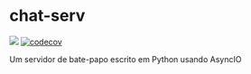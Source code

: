 # chat-serv

![](https://github.com/taniodev/chat-serv/workflows/python_ci/badge.svg?branch=master)
[![codecov](https://codecov.io/gh/taniodev/chat-serv/branch/master/graph/badge.svg?token=YhWQsLyu4w)](https://codecov.io/gh/taniodev/chat-serv)

Um servidor de bate-papo escrito em Python usando AsyncIO
